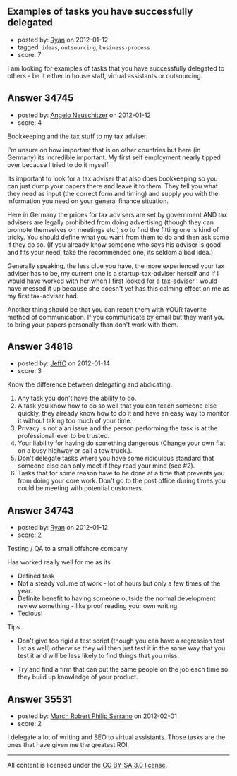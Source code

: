 ## Examples of tasks you have successfully delegated

- posted by: [Ryan](https://stackexchange.com/users/-1/465-ryan) on 2012-01-12
- tagged: `ideas`, `outsourcing`, `business-process`
- score: 7

I am looking for examples of tasks that you have successfully delegated to others - be it either in house staff, virtual assistants or outsourcing.


## Answer 34745

- posted by: [Angelo Neuschitzer](https://stackexchange.com/users/-1/15578-angelo-neuschitzer) on 2012-01-12
- score: 4

Bookkeeping and the tax stuff to my tax adviser.

I'm unsure on how important that is on other countries but here (in Germany) its incredible important. My first self employment nearly tipped over because I tried to do it myself.

Its important to look for a tax adviser that also does bookkeeping so you can just dump your papers there and leave it to them. They tell you what they need as input (the correct form and timing) and supply you with the information you need on your general finance situation.

Here in Germany the prices for tax advisers are set by government AND tax advisers are legally prohibited from doing advertising (though they can promote themselves on meetings etc.) so to find the fitting one is kind of tricky. You should define what you want from them to do and then ask some if they do so. (If you already know someone who says his adviser is good and fits your need, take the recommended one, its seldom a bad idea.)

Generally speaking, the less clue you have, the more experienced your tax adviser has to be, my current one is a startup-tax-adviser herself and if I would have worked with her when I first looked for a tax-adviser I would have messed it up because she doesn't yet has this calming effect on me as my first tax-adviser had.

Another thing should be that you can reach them with YOUR favorite method of communication. If you communicate by email but they want you to bring your papers personally than don't work with them.


## Answer 34818

- posted by: [JeffO](https://stackexchange.com/users/-1/1796-jeffo) on 2012-01-14
- score: 3

Know the difference between delegating and abdicating. 

 1. Any task you don't have the ability to do.
 2. A task you know how to do so well that you can teach someone else quickly, they already know how to do it and have an easy way to monitor it without taking too much of your time.
 3. Privacy is not a an issue and the person performing the task is at the professional level to be trusted. 
 4. Your liability for having do something dangerous (Change your own flat on a busy highway or call a tow truck.).
 5. Don't delegate tasks where you have some ridiculous standard that someone else can only meet if they read your mind (see #2).
 6. Tasks that for some reason have to be done at a time that prevents you from doing your core work. Don't go to the post office during times you could be meeting with potential customers.




## Answer 34743

- posted by: [Ryan](https://stackexchange.com/users/-1/465-ryan) on 2012-01-12
- score: 2

Testing / QA to a small offshore company

Has worked really well for me as its

- Defined task
- Not a steady volume of work - lot of hours but only a few times of the year.
- Definite benefit to having someone outside the normal development review something - like 
proof reading your own writing.
- Tedious!

Tips 

- Don't give too rigid a test script (though you can have a regression test list as well) otherwise they will then just test it in the same way that you test it and will be less likely to find things that you miss.

- Try and find a firm that can put the same people on the job each time so they build up knowledge of your product.


## Answer 35531

- posted by: [March Robert Philip Serrano](https://stackexchange.com/users/-1/16119-march-robert-philip-serrano) on 2012-02-01
- score: 2

I delegate a lot of writing and SEO to virtual assistants. Those tasks are the ones that have given me the greatest ROI.



---

All content is licensed under the [CC BY-SA 3.0 license](https://creativecommons.org/licenses/by-sa/3.0/).
